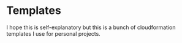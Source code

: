 # Templates

I hope this is self-explanatory but this is a bunch of cloudformation templates I use for personal projects.

